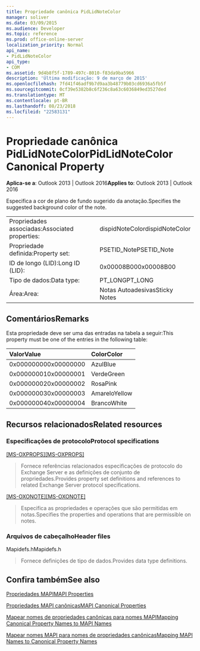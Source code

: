```yaml
---
title: Propriedade canônica PidLidNoteColor
manager: soliver
ms.date: 03/09/2015
ms.audience: Developer
ms.topic: reference
ms.prod: office-online-server
localization_priority: Normal
api_name:
- PidLidNoteColor
api_type:
- COM
ms.assetid: 9d4b8f5f-1789-497c-8010-f83da9ba5966
description: 'Última modificação: 9 de março de 2015'
ms.openlocfilehash: 7fd41f46adf9b7d9aa3b48779b03cd6936a5fb5f
ms.sourcegitcommit: 0cf39e5382b8c6f236c8a63c6036849ed3527ded
ms.translationtype: MT
ms.contentlocale: pt-BR
ms.lasthandoff: 08/23/2018
ms.locfileid: "22583131"
---
```

# <a name="pidlidnotecolor-canonical-property"></a><span data-ttu-id="ba2b0-103">Propriedade canônica PidLidNoteColor</span><span class="sxs-lookup"><span data-stu-id="ba2b0-103">PidLidNoteColor Canonical Property</span></span>

  
  
<span data-ttu-id="ba2b0-104">**Aplica-se a**: Outlook 2013 | Outlook 2016</span><span class="sxs-lookup"><span data-stu-id="ba2b0-104">**Applies to**: Outlook 2013 | Outlook 2016</span></span> 
  
<span data-ttu-id="ba2b0-105">Especifica a cor de plano de fundo sugerido da anotação.</span><span class="sxs-lookup"><span data-stu-id="ba2b0-105">Specifies the suggested background color of the note.</span></span> 
  
|||
|:-----|:-----|
|<span data-ttu-id="ba2b0-106">Propriedades associadas:</span><span class="sxs-lookup"><span data-stu-id="ba2b0-106">Associated properties:</span></span>  <br/> |<span data-ttu-id="ba2b0-107">dispidNoteColor</span><span class="sxs-lookup"><span data-stu-id="ba2b0-107">dispidNoteColor</span></span>  <br/> |
|<span data-ttu-id="ba2b0-108">Propriedade definida:</span><span class="sxs-lookup"><span data-stu-id="ba2b0-108">Property set:</span></span>  <br/> |<span data-ttu-id="ba2b0-109">PSETID_Note</span><span class="sxs-lookup"><span data-stu-id="ba2b0-109">PSETID_Note</span></span>  <br/> |
|<span data-ttu-id="ba2b0-110">ID de longo (LID):</span><span class="sxs-lookup"><span data-stu-id="ba2b0-110">Long ID (LID):</span></span>  <br/> |<span data-ttu-id="ba2b0-111">0x00008B00</span><span class="sxs-lookup"><span data-stu-id="ba2b0-111">0x00008B00</span></span>  <br/> |
|<span data-ttu-id="ba2b0-112">Tipo de dados:</span><span class="sxs-lookup"><span data-stu-id="ba2b0-112">Data type:</span></span>  <br/> |<span data-ttu-id="ba2b0-113">PT_LONG</span><span class="sxs-lookup"><span data-stu-id="ba2b0-113">PT_LONG</span></span>  <br/> |
|<span data-ttu-id="ba2b0-114">Área:</span><span class="sxs-lookup"><span data-stu-id="ba2b0-114">Area:</span></span>  <br/> |<span data-ttu-id="ba2b0-115">Notas Autoadesivas</span><span class="sxs-lookup"><span data-stu-id="ba2b0-115">Sticky Notes</span></span>  <br/> |
   
## <a name="remarks"></a><span data-ttu-id="ba2b0-116">Comentários</span><span class="sxs-lookup"><span data-stu-id="ba2b0-116">Remarks</span></span>

<span data-ttu-id="ba2b0-117">Esta propriedade deve ser uma das entradas na tabela a seguir:</span><span class="sxs-lookup"><span data-stu-id="ba2b0-117">This property must be one of the entries in the following table:</span></span>
  
|<span data-ttu-id="ba2b0-118">**Valor**</span><span class="sxs-lookup"><span data-stu-id="ba2b0-118">**Value**</span></span>|<span data-ttu-id="ba2b0-119">**Color**</span><span class="sxs-lookup"><span data-stu-id="ba2b0-119">**Color**</span></span>|
|:-----|:-----|
|<span data-ttu-id="ba2b0-120">0x00000000</span><span class="sxs-lookup"><span data-stu-id="ba2b0-120">0x00000000</span></span>  <br/> |<span data-ttu-id="ba2b0-121">Azul</span><span class="sxs-lookup"><span data-stu-id="ba2b0-121">Blue</span></span>  <br/> |
|<span data-ttu-id="ba2b0-122">0x00000001</span><span class="sxs-lookup"><span data-stu-id="ba2b0-122">0x00000001</span></span>  <br/> |<span data-ttu-id="ba2b0-123">Verde</span><span class="sxs-lookup"><span data-stu-id="ba2b0-123">Green</span></span>  <br/> |
|<span data-ttu-id="ba2b0-124">0x00000002</span><span class="sxs-lookup"><span data-stu-id="ba2b0-124">0x00000002</span></span>  <br/> |<span data-ttu-id="ba2b0-125">Rosa</span><span class="sxs-lookup"><span data-stu-id="ba2b0-125">Pink</span></span>  <br/> |
|<span data-ttu-id="ba2b0-126">0x00000003</span><span class="sxs-lookup"><span data-stu-id="ba2b0-126">0x00000003</span></span>  <br/> |<span data-ttu-id="ba2b0-127">Amarelo</span><span class="sxs-lookup"><span data-stu-id="ba2b0-127">Yellow</span></span>  <br/> |
|<span data-ttu-id="ba2b0-128">0x00000004</span><span class="sxs-lookup"><span data-stu-id="ba2b0-128">0x00000004</span></span>  <br/> |<span data-ttu-id="ba2b0-129">Branco</span><span class="sxs-lookup"><span data-stu-id="ba2b0-129">White</span></span>  <br/> |
   
## <a name="related-resources"></a><span data-ttu-id="ba2b0-130">Recursos relacionados</span><span class="sxs-lookup"><span data-stu-id="ba2b0-130">Related resources</span></span>

### <a name="protocol-specifications"></a><span data-ttu-id="ba2b0-131">Especificações de protocolo</span><span class="sxs-lookup"><span data-stu-id="ba2b0-131">Protocol specifications</span></span>

<span data-ttu-id="ba2b0-132">[[MS-OXPROPS]](http://msdn.microsoft.com/library/f6ab1613-aefe-447d-a49c-18217230b148%28Office.15%29.aspx)</span><span class="sxs-lookup"><span data-stu-id="ba2b0-132">[[MS-OXPROPS]](http://msdn.microsoft.com/library/f6ab1613-aefe-447d-a49c-18217230b148%28Office.15%29.aspx)</span></span>
  
> <span data-ttu-id="ba2b0-133">Fornece referências relacionados especificações de protocolo do Exchange Server e as definições de conjunto de propriedades.</span><span class="sxs-lookup"><span data-stu-id="ba2b0-133">Provides property set definitions and references to related Exchange Server protocol specifications.</span></span>
    
<span data-ttu-id="ba2b0-134">[[MS-OXONOTE]](http://msdn.microsoft.com/library/6bf4ed7e-316c-4a3c-be27-5ec93e7ab39f%28Office.15%29.aspx)</span><span class="sxs-lookup"><span data-stu-id="ba2b0-134">[[MS-OXONOTE]](http://msdn.microsoft.com/library/6bf4ed7e-316c-4a3c-be27-5ec93e7ab39f%28Office.15%29.aspx)</span></span>
  
> <span data-ttu-id="ba2b0-135">Especifica as propriedades e operações que são permitidas em notas.</span><span class="sxs-lookup"><span data-stu-id="ba2b0-135">Specifies the properties and operations that are permissible on notes.</span></span>
    
### <a name="header-files"></a><span data-ttu-id="ba2b0-136">Arquivos de cabeçalho</span><span class="sxs-lookup"><span data-stu-id="ba2b0-136">Header files</span></span>

<span data-ttu-id="ba2b0-137">Mapidefs.h</span><span class="sxs-lookup"><span data-stu-id="ba2b0-137">Mapidefs.h</span></span>
  
> <span data-ttu-id="ba2b0-138">Fornece definições de tipo de dados.</span><span class="sxs-lookup"><span data-stu-id="ba2b0-138">Provides data type definitions.</span></span>
    
## <a name="see-also"></a><span data-ttu-id="ba2b0-139">Confira também</span><span class="sxs-lookup"><span data-stu-id="ba2b0-139">See also</span></span>



[<span data-ttu-id="ba2b0-140">Propriedades MAPI</span><span class="sxs-lookup"><span data-stu-id="ba2b0-140">MAPI Properties</span></span>](mapi-properties.md)
  
[<span data-ttu-id="ba2b0-141">Propriedades MAPI canônicas</span><span class="sxs-lookup"><span data-stu-id="ba2b0-141">MAPI Canonical Properties</span></span>](mapi-canonical-properties.md)
  
[<span data-ttu-id="ba2b0-142">Mapear nomes de propriedades canônicas para nomes MAPI</span><span class="sxs-lookup"><span data-stu-id="ba2b0-142">Mapping Canonical Property Names to MAPI Names</span></span>](mapping-canonical-property-names-to-mapi-names.md)
  
[<span data-ttu-id="ba2b0-143">Mapear nomes MAPI para nomes de propriedades canônicas</span><span class="sxs-lookup"><span data-stu-id="ba2b0-143">Mapping MAPI Names to Canonical Property Names</span></span>](mapping-mapi-names-to-canonical-property-names.md)

